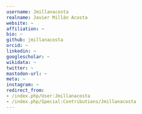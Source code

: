```yaml
---
username: Jmillanacosta
realname: Javier Millán Acosta
website: ~
affiliation: ~
bio: ~
github: jmillanacosta
orcid: ~
linkedin: ~
googlescholar: ~
wikidata: ~
twitter: ~
mastodon-url: ~
meta: ~
instagram: ~
redirect_from:
- /index.php/User:Jmillanacosta
- /index.php/Special:Contributions/Jmillanacosta
---
```

